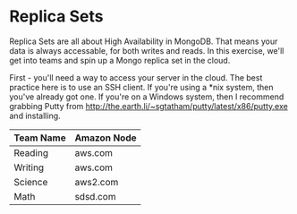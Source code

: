 Replica Sets
=
Replica Sets are all about High Availability in MongoDB.
That means your data is always accessable, for both writes and reads.
In this exercise, we'll get into teams and spin up a Mongo replica set in the cloud.

First - you'll need a way to access your server in the cloud. The best practice here is to use
an SSH client. If you're using a *nix system, then you've already got one. If you're on a Windows system, 
then I recommend grabbing Putty from http://the.earth.li/~sgtatham/putty/latest/x86/putty.exe and installing.

Team Name     | Amazon Node  
--- | ---
Reading | aws.com
Writing | aws.com
Science | aws2.com
Math | sdsd.com


